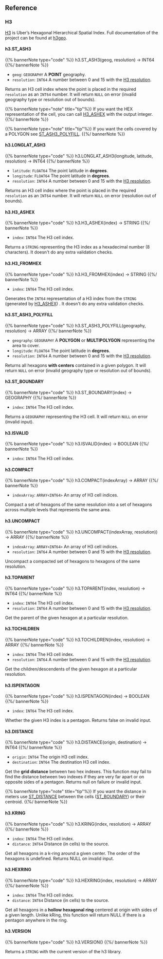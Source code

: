 ## Reference

### H3

[H3](https://eng.uber.com/h3/) is Uber’s Hexagonal Hierarchical Spatial Index. Full documentation of the project can be found at [h3geo](https://h3geo.org/docs).

#### h3.ST_ASH3

{{% bannerNote type="code" %}}
h3.ST_ASH3(geog, resolution) -> INT64
{{%/ bannerNote %}}

* `geog`: `GEOGRAPHY` A **POINT** geography.
* `resolution`: `INT64` A number between 0 and 15 with the [H3 resolution](https://h3geo.org/docs/core-library/restable).

Returns an H3 cell index where the point is placed in the required `resolution` as an `INT64` number. It will return `NULL` on error (invalid geography type or resolution out of bounds).

{{% bannerNote type="note" title="tip"%}}
If you want the HEX representation of the cell, you can call [H3_ASHEX](#h3.H3_ASHEX) with the output integer.
{{%/ bannerNote %}}

{{% bannerNote type="note" title="tip"%}}
If you want the cells covered by a POLYGON see [ST_ASH3_POLYFILL](#h3.ST_ASH3_POLYFILL).
{{%/ bannerNote %}}

#### h3.LONGLAT_ASH3

{{% bannerNote type="code" %}}
h3.LONGLAT_ASH3(longitude, latitude, resolution) -> INT64
{{%/ bannerNote %}}

* `latitude`: `FLOAT64` The point latitude in **degrees**.
* `longitude`: `FLOAT64` The point latitude in **degrees**.
* `resolution`: `INT64` A number between 0 and 15 with the [H3 resolution](https://h3geo.org/docs/core-library/restable).

Returns an H3 cell index where the point is placed in the required `resolution` as an `INT64` number. It will return `NULL` on error (resolution out of bounds).

#### h3.H3_ASHEX

{{% bannerNote type="code" %}}
h3.H3_ASHEX(index) -> STRING
{{%/ bannerNote %}}

* `index`: `INT64` The H3 cell index.

Returns a `STRING` representing the H3 index as a hexadecimal number (8 characters). It doesn't do any extra validation checks.

#### h3.H3_FROMHEX

{{% bannerNote type="code" %}}
h3.H3_FROMHEX(index) -> STRING
{{%/ bannerNote %}}

* `index`: `INT64` The H3 cell index.

Generates the `INT64` representation of a H3 index from the `STRING` (generated by [H3_ASHEX](#h3.H3_ASHEX)) . It doesn't do any extra validation checks.


#### h3.ST_ASH3_POLYFILL

{{% bannerNote type="code" %}}
h3.ST_ASH3_POLYFILL(geography, resolution) -> ARRAY<INT64>
{{%/ bannerNote %}}

* `geography`: `GEOGRAPHY` A **POLYGON** or **MULTIPOLYGON** representing the area to cover.
* `longitude`: `FLOAT64` The point latitude in **degrees**.
* `resolution`: `INT64` A number between 0 and 15 with the [H3 resolution](https://h3geo.org/docs/core-library/restable).

Returns all hexagons **with centers** contained in a given polygon. It will return `NULL` on error (invalid geography type or resolution out of bounds).

#### h3.ST_BOUNDARY

{{% bannerNote type="code" %}}
h3.ST_BOUNDARY(index) -> GEOGRAPHY
{{%/ bannerNote %}}

* `index`: `INT64` The H3 cell index.

Returns a `GEOGRAPHY` representing the H3 cell. It will return `NULL` on error (invalid input).

#### h3.ISVALID

{{% bannerNote type="code" %}}
h3.ISVALID(index) -> BOOLEAN
{{%/ bannerNote %}}

* `index`: `INT64` The H3 cell index.

#### h3.COMPACT

{{% bannerNote type="code" %}}
h3.COMPACT(indexArray) -> ARRAY<INT64>
{{%/ bannerNote %}}

* `indexArray`: `ARRAY<INT64>` An array of H3 cell indices.

Compact a set of hexagons of the same resolution into a set of hexagons across multiple levels that represents the same area.

#### h3.UNCOMPACT

{{% bannerNote type="code" %}}
h3.UNCOMPACT(indexArray, resolution)) -> ARRAY<INT64>
{{%/ bannerNote %}}

* `indexArray`: `ARRAY<INT64>` An array of H3 cell indices.
* `resolution`: `INT64` A number between 0 and 15 with the [H3 resolution](https://h3geo.org/docs/core-library/restable).

Uncompact a compacted set of hexagons to hexagons of the same resolution.

#### h3.TOPARENT

{{% bannerNote type="code" %}}
h3.TOPARENT(index, resolution) -> INT64
{{%/ bannerNote %}}

* `index`: `INT64` The H3 cell index.
* `resolution`: `INT64` A number between 0 and 15 with the [H3 resolution](https://h3geo.org/docs/core-library/restable).

Get the parent of the given hexagon at a particular resolution.

#### h3.TOCHILDREN

{{% bannerNote type="code" %}}
h3.TOCHILDREN(index, resolution) -> ARRAY<INT64>
{{%/ bannerNote %}}

* `index`: `INT64` The H3 cell index.
* `resolution`: `INT64` A number between 0 and 15 with the [H3 resolution](https://h3geo.org/docs/core-library/restable).

Get the children/descendents of the given hexagon at a particular resolution.

#### h3.ISPENTAGON

{{% bannerNote type="code" %}}
h3.ISPENTAGON(index) -> BOOLEAN
{{%/ bannerNote %}}

* `index`: `INT64` The H3 cell index.

Whether the given H3 index is a pentagon. Returns false on invalid input.

#### h3.DISTANCE

{{% bannerNote type="code" %}}
h3.DISTANCE(origin, destination) -> INT64
{{%/ bannerNote %}}

* `origin`: `INT64` The origin H3 cell index.
* `destination`: `INT64` The destination H3 cell index.

Get the **grid distance** between two hex indexes. This function may fail to find the distance between two indexes if they are very far apart or on opposite sides of a pentagon.
Returns null on failure or invalid input.

{{% bannerNote type="note" title="tip"%}}
If you want the distance in meters use [ST_DISTANCE](https://cloud.google.com/bigquery/docs/reference/standard-sql/geography_functions#st_distance) between the cells ([ST_BOUNDARY](#h3.h3.ST_BOUNDARY)) or their centroid.
{{%/ bannerNote %}}

#### h3.KRING

{{% bannerNote type="code" %}}
h3.KRING(index, resolution) -> ARRAY<INT64>
{{%/ bannerNote %}}

* `index`: `INT64` The H3 cell index.
* `distance`: `INT64` Distance (in cells) to the source.

Get all hexagons in a k-ring around a given center. The order of the hexagons is undefined. Returns NULL on invalid input.

#### h3.HEXRING

{{% bannerNote type="code" %}}
h3.HEXRING(index, resolution) -> ARRAY<INT64>
{{%/ bannerNote %}}

* `index`: `INT64` The H3 cell index.
* `distance`: `INT64` Distance (in cells) to the source.

Get all hexagons in a **hollow hexagonal ring** centered at origin with sides of a given length. Unlike kRing, this function will return NULL if there is a pentagon anywhere in the ring.

#### h3.VERSION

{{% bannerNote type="code" %}}
h3.VERSION()
{{%/ bannerNote %}}

Returns a `STRING` with the current version of the h3 library.
